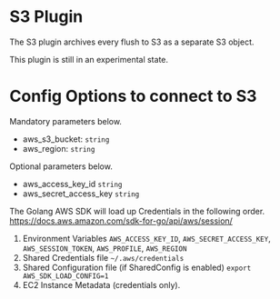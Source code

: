 S3 Plugin
===========

The S3 plugin archives every flush to S3 as a separate S3 object.

This plugin is still in an experimental state.



# Config Options to connect to S3

Mandatory parameters below.

* aws_s3_bucket: `string`
* aws_region: `string`

Optional parameters below.

* aws_access_key_id `string`
* aws_secret_access_key `string`

The Golang AWS SDK will load up Credentials in the following order. https://docs.aws.amazon.com/sdk-for-go/api/aws/session/

1. Environment Variables `AWS_ACCESS_KEY_ID`, `AWS_SECRET_ACCESS_KEY`, `AWS_SESSION_TOKEN`, `AWS_PROFILE`, `AWS_REGION`
2. Shared Credentials file `~/.aws/credentials`
3. Shared Configuration file (if SharedConfig is enabled) `export AWS_SDK_LOAD_CONFIG=1`
4. EC2 Instance Metadata (credentials only).
